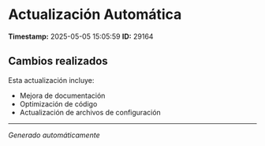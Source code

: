# Actualización Automática

**Timestamp:** 2025-05-05 15:05:59
**ID:** 29164

## Cambios realizados

Esta actualización incluye:
- Mejora de documentación
- Optimización de código
- Actualización de archivos de configuración

---
*Generado automáticamente*
